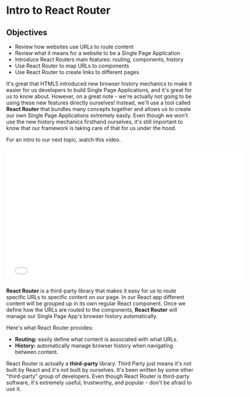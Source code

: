 
# Intro to React Router

## Objectives
* Review how websites use URLs to route content
* Review what it means for a website to be a Single Page Application
* Introduce React Routers main features: routing, components, history
* Use React Router to map URLs to components
* Use React Router to create links to different pages

It's great that HTML5 introduced new browser history mechanics to make it easier
for us developers to build Single Page Applications, and it's great for us to know about. However, on a great note - we're actually not going to
be using these new features directly ourselves! Instead, we'll use a tool called
**React Router** that bundles many concepts together and allows us to create our
own Single Page Applications extremely easily. Even though we won't use the
new history mechanics firsthand ourselves, it's still important to know that our
framework is taking care of that for us under the hood.

For an intro to our next topic, watch this video.

<iframe src="//fast.wistia.net/embed/iframe/tep72w77ir?seo=false" title="Wistia video player" allowtransparency="true" frameborder="0" scrolling="no" class="wistia_embed" name="wistia_embed" allowfullscreen mozallowfullscreen webkitallowfullscreen oallowfullscreen msallowfullscreen width="640" height="360"></iframe>

**React Router** is a third-party library that makes it easy for us to route
specific URLs to specific content on our page. In our React app different
content will be grouped up in its own regular React component. Once we
define how the URLs are routed to the components, **React Router** will
manage our Single Page App's browser history automatically.

Here's what React Router provides:

* **Routing:** easily define what content is associated with what URLs.
* **History:** automatically manage browser history when navigating between
  content.

React Router is actually a **third-party** library. Third Party just means it's
not built by React and it's not built by ourselves. It's been written by some
other "third-party" group of developers. Even though React Router is third-party
software, it's extremely useful, trustworthy, and popular - don't be afraid to use it.
